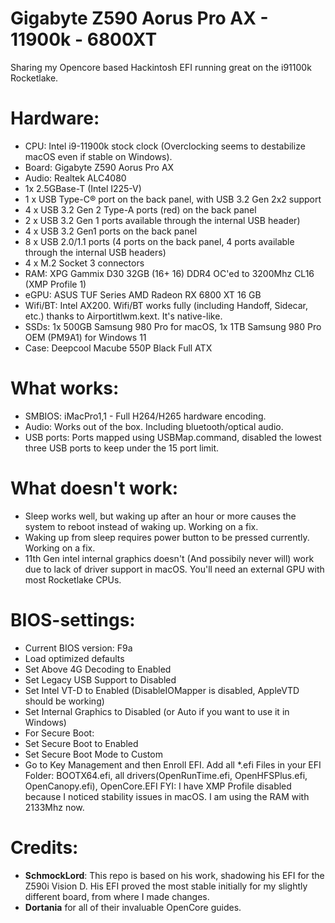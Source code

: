 # Gigabyte Z590 Aorus Pro AX - 11900k - 6800XT
Sharing my Opencore based Hackintosh EFI running great on the i91100k Rocketlake.

# Hardware:

- CPU: Intel i9-11900k stock clock (Overclocking seems to destabilize macOS even if stable on Windows).
- Board: Gigabyte Z590 Aorus Pro AX
- Audio: Realtek ALC4080
- 1x 2.5GBase-T (Intel I225-V)
- 1 x USB Type-C® port on the back panel, with USB 3.2 Gen 2x2 support
- 4 x USB 3.2 Gen 2 Type-A ports (red) on the back panel
- 2 x USB 3.2 Gen 1 ports available through the internal USB header)
- 4 x USB 3.2 Gen1 ports on the back panel
- 8 x USB 2.0/1.1 ports (4 ports on the back panel, 4 ports available through the internal USB headers)
- 4 x M.2 Socket 3 connectors
- RAM: XPG Gammix D30 32GB (16+ 16) DDR4 OC'ed to 3200Mhz CL16 (XMP Profile 1)
- eGPU: ASUS TUF Series AMD Radeon RX 6800 XT 16 GB
- Wifi/BT: Intel AX200. Wifi/BT works fully (including Handoff, Sidecar, etc.) thanks to Airportitlwm.kext. It's native-like.
- SSDs: 1x 500GB Samsung 980 Pro for macOS, 1x 1TB Samsung 980 Pro OEM (PM9A1) for Windows 11
- Case: Deepcool Macube 550P Black Full ATX

# What works:

- SMBIOS: iMacPro1,1 - Full H264/H265 hardware encoding.
- Audio: Works out of the box. Including bluetooth/optical audio.
- USB ports: Ports mapped using USBMap.command, disabled the lowest three USB ports to keep under the 15 port limit.

# What doesn't work:

- Sleep works well, but waking up after an hour or more causes the system to reboot instead of waking up. Working on a fix.
- Waking up from sleep requires power button to be pressed currently. Working on a fix.
- 11th Gen intel internal graphics doesn't (And possibily never will) work due to lack of driver support in macOS. You'll need an external GPU with most Rocketlake CPUs.

# BIOS-settings:

- Current BIOS version: F9a
- Load optimized defaults
- Set Above 4G Decoding to Enabled
- Set Legacy USB Support to Disabled
- Set Intel VT-D to Enabled (DisableIOMapper is disabled, AppleVTD should be working)
- Set Internal Graphics to Disabled (or Auto if you want to use it in Windows)
- For Secure Boot:
- Set Secure Boot to Enabled
- Set Secure Boot Mode to Custom
- Go to Key Management and then Enroll EFI.
Add all *.efi Files in your EFI Folder: BOOTX64.efi, all drivers(OpenRunTime.efi, OpenHFSPlus.efi, OpenCanopy.efi), OpenCore.EFI
FYI: I have XMP Profile disabled because I noticed stability issues in macOS. I am using the RAM with 2133Mhz now.

# Credits:

- **SchmockLord**: This repo is based on his work, shadowing his EFI for the Z590i Vision D. His EFI proved the most stable initially for my slightly different board, from where I made changes.
- **Dortania** for all of their invaluable OpenCore guides.
